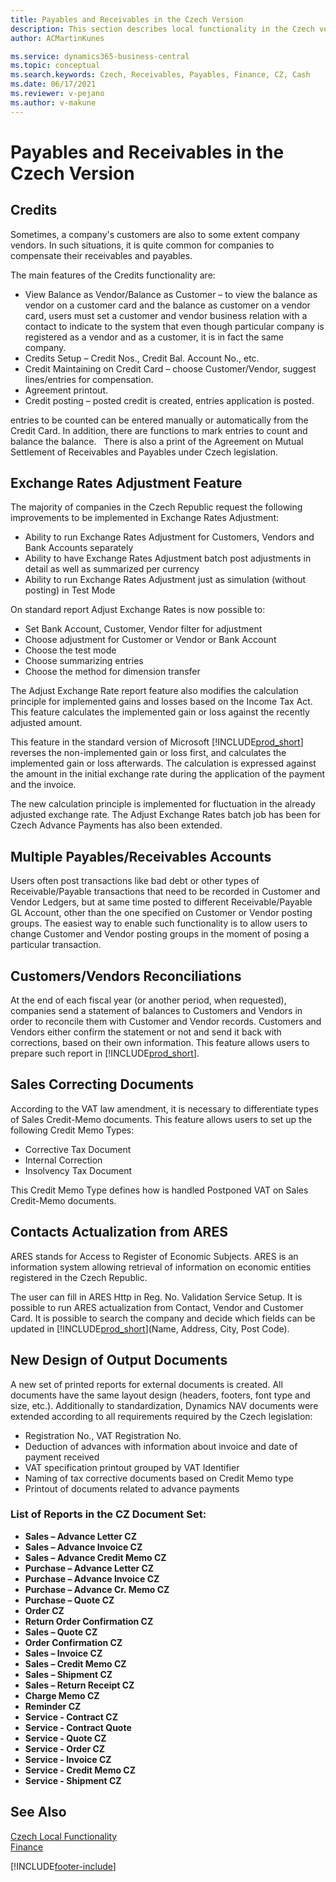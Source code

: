 ```yaml
---
title: Payables and Receivables in the Czech Version
description: This section describes local functionality in the Czech version - Payables and Receivables.
author: ACMartinKunes

ms.service: dynamics365-business-central
ms.topic: conceptual
ms.search.keywords: Czech, Receivables, Payables, Finance, CZ, Cash
ms.date: 06/17/2021
ms.reviewer: v-pejano
ms.author: v-makune
---
```


# Payables and Receivables in the Czech Version

## Credits

Sometimes, a company's customers are also to some extent company vendors. In such situations, it is quite common for companies to compensate their receivables and payables.

The main features of the Credits functionality are:  

- View Balance as Vendor/Balance as Customer – to view the balance as vendor on a customer card and the balance as customer on a vendor card, users must set a customer and vendor business relation with a contact to indicate to the system that even though particular company is registered as a vendor and as a customer, it is in fact the same company.
- Credits Setup – Credit Nos., Credit Bal. Account No., etc.
- Credit Maintaining on Credit Card – choose Customer/Vendor, suggest lines/entries for compensation.
- Agreement printout.
- Credit posting – posted credit is created, entries application is posted.

entries to be counted can be entered manually or automatically from the Credit Card. In addition, there are functions to mark entries to count and balance the balance.
 
There is also a print of the Agreement on Mutual Settlement of Receivables and Payables under Czech legislation.

## Exchange Rates Adjustment Feature

The majority of companies in the Czech Republic request the following improvements to be implemented in Exchange Rates Adjustment:

- Ability to run Exchange Rates Adjustment for Customers, Vendors and Bank Accounts separately
- Ability to have Exchange Rates Adjustment batch post adjustments in detail as well as summarized per currency
- Ability to run Exchange Rates Adjustment just as simulation (without posting) in Test Mode

On standard report Adjust Exchange Rates is now possible to:

- Set Bank Account, Customer, Vendor filter for adjustment
- Choose adjustment for Customer or Vendor or Bank Account
- Choose the test mode
- Choose summarizing entries
- Choose the method for dimension transfer

The Adjust Exchange Rate report feature also modifies the calculation principle for implemented gains and losses based on the Income Tax Act. This feature calculates the implemented gain or loss against the recently adjusted amount.

This feature in the standard version of Microsoft [!INCLUDE[prod_short](../../includes/prod_short.md)] reverses the non-implemented gain or loss first, and calculates the implemented gain or loss afterwards. The calculation is expressed against the amount in the initial exchange rate during the application of the payment and the invoice.

The new calculation principle is implemented for fluctuation in the already adjusted exchange rate.
The Adjust Exchange Rates batch job has been for Czech Advance Payments has also been extended.

## Multiple Payables/Receivables Accounts

Users often post transactions like bad debt or other types of Receivable/Payable transactions that need to be recorded in Customer and Vendor Ledgers, but at same time posted to different Receivable/Payable GL Account, other than the one specified on Customer or Vendor posting groups. The easiest way to enable such functionality is to allow users to change Customer and Vendor posting groups in the moment of posing a particular transaction.

## Customers/Vendors Reconciliations

At the end of each fiscal year (or another period, when requested), companies send a statement of balances to Customers and Vendors in order to reconcile them with Customer and Vendor records. Customers and Vendors either confirm the statement or not and send it back with corrections, based on their own information. This feature allows users to prepare such report in [!INCLUDE[prod_short](../../includes/prod_short.md)].

## Sales Correcting Documents

According to the VAT law amendment, it is necessary to differentiate types of Sales Credit-Memo documents. This feature allows users to set up the following Credit Memo Types:

- Corrective Tax Document
- Internal Correction
- Insolvency Tax Document

This Credit Memo Type defines how is handled Postponed VAT on Sales Credit-Memo documents.

## Contacts Actualization from ARES

ARES stands for Access to Register of Economic Subjects. ARES is an information system allowing retrieval of information on economic entities registered in the Czech Republic.  

The user can fill in ARES Http in Reg. No. Validation Service Setup.
It is possible to run ARES actualization from Contact, Vendor and Customer Card. It is possible to search the company and decide which fields can be updated in [!INCLUDE[prod_short](../../includes/prod_short.md)](Name, Address, City, Post Code).

## New Design of Output Documents

A new set of printed reports for external documents is created. All documents have the same layout design (headers, footers, font type and size, etc.).
Additionally to standardization, Dynamics NAV documents were extended according to all requirements required by the Czech legislation:  

- Registration No., VAT Registration No.
- Deduction of advances with information about invoice and date of payment received
- VAT specification printout grouped by VAT Identifier
- Naming of tax corrective documents based on Credit Memo type
- Printout of documents related to advance payments

### List of Reports in the CZ Document Set:
- **Sales – Advance Letter CZ**
- **Sales – Advance Invoice CZ**
- **Sales – Advance Credit Memo CZ**
- **Purchase – Advance Letter CZ**
- **Purchase – Advance Invoice CZ**
- **Purchase – Advance Cr. Memo CZ**
- **Purchase – Quote CZ**
- **Order CZ**
- **Return Order Confirmation CZ**
- **Sales – Quote CZ**
- **Order Confirmation CZ**
- **Sales – Invoice CZ**
- **Sales – Credit Memo CZ**
- **Sales – Shipment CZ**
- **Sales – Return Receipt CZ**
- **Charge Memo CZ**
- **Reminder CZ**
- **Service - Contract CZ**
- **Service - Contract Quote**
- **Service - Quote CZ**
- **Service - Order CZ**
- **Service - Invoice CZ**
- **Service - Credit Memo CZ**
- **Service - Shipment CZ**

## See Also
[Czech Local Functionality](czech-local-functionality.md)  
[Finance](finance.md)


[!INCLUDE[footer-include](../../includes/footer-banner.md)]